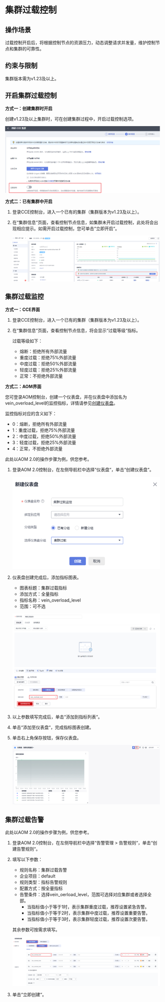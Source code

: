 # 集群过载控制<a name="cce_10_0602"></a>

## 操作场景<a name="section1011431555010"></a>

过载控制开启后，将根据控制节点的资源压力，动态调整请求并发量，维护控制节点和集群的可靠性。

## 约束与限制<a name="section0600224326"></a>

集群版本需为v1.23及以上。

## 开启集群过载控制<a name="section1275184312514"></a>

**方式一：创建集群时开启**

创建v1.23及以上集群时，可在创建集群过程中，开启过载控制选项。

![](figures/zh-cn_image_0000001533509413.png)

**方式二：已有集群中开启**

1.  登录CCE控制台，进入一个已有的集群（集群版本为v1.23及以上）。
2.  在“集群信息“页面，查看控制节点信息，如集群未开启过载控制，此处将会出现相应提示。如需开启过载控制，您可单击“立即开启“。

    ![](figures/zh-cn_image_0000001430410140.png)


## 集群过载监控<a name="section7690152215505"></a>

**方式一：CCE界面**

1.  登录CCE控制台，进入一个已有的集群（集群版本为v1.23及以上）。
2.  在“集群信息“页面，查看控制节点信息，将会显示“过载等级“指标。

    过载等级如下：

    -   熔断：拒绝所有外部流量
    -   重度过载：拒绝75%外部流量
    -   中度过载：拒绝50%外部流量
    -   轻度过载：拒绝25%外部流量
    -   正常：不拒绝外部流量


**方式二：AOM界面**

您可登录AOM控制台，创建一个仪表盘，并在仪表盘中添加名为vein\_overload\_level的监控指标，详情请参见[创建仪表盘](https://support.huaweicloud.com/usermanual-aom2/mon_01_0003.html)。

监控指标对应的含义如下：

-   0：熔断，拒绝所有外部流量
-   1：重度过载，拒绝75%外部流量
-   2：中度过载，拒绝50%外部流量
-   3：轻度过载，拒绝25%外部流量
-   4：正常，不拒绝外部流量

此处以AOM 2.0的操作步骤为例，供您参考。

1.  登录AOM 2.0控制台，在左侧导航栏中选择“仪表盘“，单击“创建仪表盘“。

    ![](figures/zh-cn_image_0000001480378817.png)

2.  仪表盘创建完成后，添加指标图表。

    -   图表标题：集群过载指标
    -   添加方式：全量指标
    -   指标名称：vein\_overload\_level
    -   范围：可不选

    ![](figures/zh-cn_image_0000001480460653.png)

3.  以上参数填写完成后，单击“添加到指标列表“。
4.  单击“添加至仪表盘“，完成指标图表创建。
5.  单击右上角保存按钮，保存仪表盘。

    ![](figures/zh-cn_image_0000001480381569.png)


## 集群过载告警<a name="section176091452125010"></a>

此处以AOM 2.0的操作步骤为例，供您参考。

1.  登录AOM 2.0控制台，在左侧导航栏中选择“告警管理 \> 告警规则“，单击“创建告警规则“。
2.  填写以下参数：

    -   规则名称：集群过载告警
    -   企业项目：default
    -   规则类型：指标告警规则
    -   配置方式：按全量指标
    -   告警条件：选择vein\_oerload\_level，范围可选择对应集群或者选择全部。
        -   当指标值小于等于1时，表示集群重度过载，推荐设置紧急告警。
        -   当指标值小于等于2时，表示集群中度过载，推荐设置重要告警。
        -   当指标值小于等于3时，表示集群轻度过载，推荐设置次要告警。

    其余参数可按需求填写。

    ![](figures/zh-cn_image_0000001430583618.png)

3.  单击“立即创建“。

